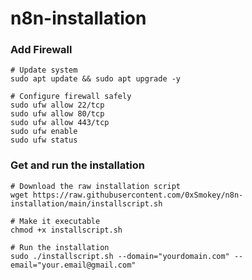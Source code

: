 # n8n-installation

### Add Firewall 
```
# Update system
sudo apt update && sudo apt upgrade -y

# Configure firewall safely
sudo ufw allow 22/tcp
sudo ufw allow 80/tcp
sudo ufw allow 443/tcp
sudo ufw enable
sudo ufw status
```

### Get and run the installation 
```
# Download the raw installation script
wget https://raw.githubusercontent.com/0xSmokey/n8n-installation/main/installscript.sh

# Make it executable
chmod +x installscript.sh

# Run the installation
sudo ./installscript.sh --domain="yourdomain.com" --email="your.email@gmail.com"
```

